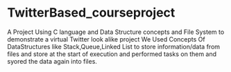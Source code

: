 # TwitterBased_courseproject
A Project Using C language and Data Structure concepts and File System to demonstrate a virtual Twitter look alike project
We Used Concepts Of DataStructures like Stack,Queue,Linked List to store information/data from files and store at the start of execution and performed tasks on them and syored the data again into files.
